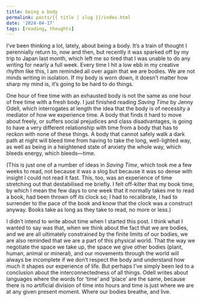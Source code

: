 ```yaml
---
title: being a body
permalink: posts/{{ title | slug }}/index.html
date: '2024-04-17'
tags: [reading, thoughts]
---
```


I’ve been thinking a lot, lately, about being a body. It’s a train of thought I perennially return to, now and then, but recently it was sparked off by my trip to Japan last month, which left me so tired that I was unable to do any writing for nearly a full week. Every time I hit a low ebb in my creative rhythm like this, I am reminded all over again that we are bodies. We are not minds writing in isolation. If my body is worn down, it doesn’t matter how sharp my mind is, it’s going to be hard to do things.

One hour of free time with an exhausted body is not the same as one hour of free time with a fresh body. I just finished reading *Saving Time* by Jenny Odell, which interrogates at length the idea that the body is of necessity a mediator of how we experience time. A body that finds it hard to move about freely, or suffers social prejudices and class disadvantages, is going to have a very different relationship with time from a body that has to reckon with none of these things. A body that cannot safely walk a dark path at night will bleed time from having to take the long, well-lighted way, as well as being in a heightened state of anxiety the whole way, which bleeds energy, which bleeds—time.

(This is just one of a number of ideas in *Saving Time*, which took me a few weeks to read, not because it was a slog but because it was so dense with insight I could not read it fast. This, too, was an experience of time stretching out that destabilised me briefly. I felt off-kilter that my book time, by which I mean the few days to one week that it normally takes me to read a book, had been thrown off its clock so; I had to recalibrate, I had to surrender to the pace of the book and know that the clock was a construct anyway. Books take as long as they take to read, no more or less.)

I didn’t intend to write about time when I started this post. I think what I wanted to say was that, when we think about the fact that we are bodies, and we are all ultimately constrained by the finite limits of our bodies, we are also reminded that we are a part of this physical world. That the way we negotiate the space we take up, the space we give other bodies (plant, human, animal or mineral), and our movements through the world will always be incomplete if we don’t respect the body and understand how much it shapes our experience of life. But perhaps I’ve simply been led to a conclusion about the interconnectedness of all things. Odell writes about languages where the words for ‘time’ and ‘place’ are the same, because there is no artificial division of time into hours and time is just where we are at any given present moment. Where our bodies breathe, and live.
